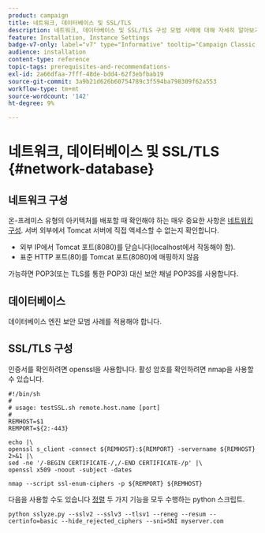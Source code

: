 ```yaml
---
product: campaign
title: 네트워크, 데이터베이스 및 SSL/TLS
description: 네트워크, 데이터베이스 및 SSL/TLS 구성 모범 사례에 대해 자세히 알아보기
feature: Installation, Instance Settings
badge-v7-only: label="v7" type="Informative" tooltip="Campaign Classic v7에만 적용됩니다."
audience: installation
content-type: reference
topic-tags: prerequisites-and-recommendations-
exl-id: 2a66dfaa-7fff-48de-bdd4-62f3ebfbab19
source-git-commit: 3a9b21d626b60754789c3f594ba798309f62a553
workflow-type: tm+mt
source-wordcount: '142'
ht-degree: 9%

---
```


# 네트워크, 데이터베이스 및 SSL/TLS {#network-database}



## 네트워크 구성

온-프레미스 유형의 아키텍처를 배포할 때 확인해야 하는 매우 중요한 사항은 [네트워킹 구성](../../installation/using/network-configuration.md). 서버 외부에서 Tomcat 서버에 직접 액세스할 수 없는지 확인합니다.

* 외부 IP에서 Tomcat 포트(8080)를 닫습니다(localhost에서 작동해야 함).
* 표준 HTTP 포트(80)를 Tomcat 포트(8080)에 매핑하지 않음

가능하면 POP3(또는 TLS를 통한 POP3) 대신 보안 채널 POP3S를 사용합니다.

## 데이터베이스

데이터베이스 엔진 보안 모범 사례를 적용해야 합니다.

## SSL/TLS 구성

인증서를 확인하려면 openssl을 사용합니다. 활성 암호를 확인하려면 nmap을 사용할 수 있습니다.

```
#!/bin/sh
#
# usage: testSSL.sh remote.host.name [port]
#
REMHOST=$1
REMPORT=${2:-443}
 
echo |\
openssl s_client -connect ${REMHOST}:${REMPORT} -servername ${REMHOST} 2>&1 |\
sed -ne '/-BEGIN CERTIFICATE-/,/-END CERTIFICATE-/p' |\
openssl x509 -noout -subject -dates
   
nmap --script ssl-enum-ciphers -p ${REMPORT} ${REMHOST}
```

다음을 사용할 수도 있습니다 [정렬](https://github.com/nabla-c0d3/sslyze/releases) 두 가지 기능을 모두 수행하는 python 스크립트.

```
python sslyze.py --sslv2 --sslv3 --tlsv1 --reneg --resum --certinfo=basic --hide_rejected_ciphers --sni=SNI myserver.com
```
